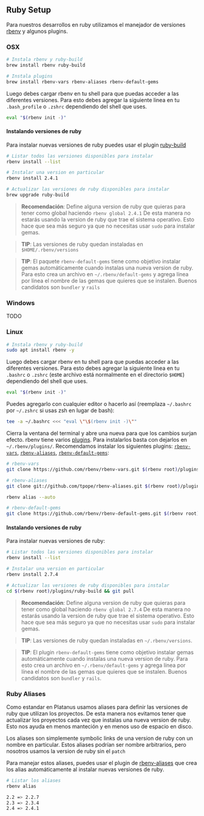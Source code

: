 ## Ruby Setup

Para nuestros desarrollos en ruby utilizamos el manejador de versiones [rbenv](https://github.com/rbenv/rbenv) y algunos plugins.

### OSX

```bash
# Instala rbenv y ruby-build
brew install rbenv ruby-build

# Instala plugins
brew install rbenv-vars rbenv-aliases rbenv-default-gems
```

Luego debes cargar rbenv en tu shell para que puedas acceder a las diferentes versiones. Para esto debes agregar la siguiente linea en tu `.bash_profile` o `.zshrc` dependiendo del shell que uses.

```bash
eval "$(rbenv init -)"
```

#### Instalando versiones de ruby

Para instalar nuevas versiones de ruby puedes usar el plugin [ruby-build](https://github.com/rbenv/ruby-build)

```bash
# Listar todos las versiones disponibles para instalar
rbenv install --list

# Instalar una version en particular
rbenv install 2.4.1

# Actualizar las versiones de ruby disponibles para instalar
brew upgrade ruby-build
```

> **Recomendación**: Define alguna version de ruby que quieras para tener como global haciendo `rbenv global 2.4.1`  De esta manera no estarás usando la version de ruby que trae el sistema operativo. Esto hace que sea más seguro ya que no necesitas usar `sudo` para instalar gemas.

> **TIP**: Las versiones de ruby quedan instaladas en `$HOME/.rbenv/versions`

> **TIP**: El paquete `rbenv-default-gems` tiene como objetivo instalar gemas automáticamente cuando instalas una nueva version de ruby. Para esto crea un archivo en `~/.rbenv/default-gems` y agrega línea por línea el nombre de las gemas que quieres que se instalen. Buenos candidatos son `bundler` y `rails`

### Windows

TODO

### Linux

```bash
# Instala rbenv y ruby-build
sudo apt install rbenv -y
```

Luego debes cargar rbenv en tu shell para que puedas acceder a las diferentes versiones. Para esto debes agregar la siguiente linea en tu `.bashrc` o `.zshrc` (este archivo está normalmente en el directorio `$HOME`) dependiendo del shell que uses.

```bash
eval "$(rbenv init -)"
```

Puedes agregarlo con cualquier editor o hacerlo así (reemplaza `~/.bashrc` por `~/.zshrc` si usas zsh en lugar de bash):

```bash
tee -a ~/.bashrc <<< "eval \"\$(rbenv init -)\""
```

Cierra la ventana del terminal y abre una nueva para que los cambios surjan efecto.
rbenv tiene varios [plugins](https://github.com/rbenv/rbenv/wiki/Plugins). Para instalarlos basta con dejarlos en `~/.rbenv/plugins/`. Recomendamos instalar los siguientes plugins: [`rbenv-vars`](https://github.com/rbenv/rbenv-vars), [`rbenv-aliases`](https://github.com/tpope/rbenv-aliases), [`rbenv-default-gems`](https://github.com/rbenv/rbenv-default-gems):

```bash
# rbenv-vars
git clone https://github.com/rbenv/rbenv-vars.git $(rbenv root)/plugins/rbenv-vars
```
```bash
# rbenv-aliases
git clone git://github.com/tpope/rbenv-aliases.git $(rbenv root)/plugins/rbenv-aliases

rbenv alias --auto
```
```bash
# rbenv-default-gems
git clone https://github.com/rbenv/rbenv-default-gems.git $(rbenv root)/plugins/rbenv-default-gems

```



#### Instalando versiones de ruby

Para instalar nuevas versiones de ruby:

```bash
# Listar todos las versiones disponibles para instalar
rbenv install --list

# Instalar una version en particular
rbenv install 2.7.4

# Actualizar las versiones de ruby disponibles para instalar
cd $(rbenv root)/plugins/ruby-build && git pull
```

> **Recomendación**: Define alguna version de ruby que quieras para tener como global haciendo `rbenv global 2.7.4`  De esta manera no estarás usando la version de ruby que trae el sistema operativo. Esto hace que sea más seguro ya que no necesitas usar `sudo` para instalar gemas.

> **TIP**: Las versiones de ruby quedan instaladas en `~/.rbenv/versions`.

> **TIP**: El plugin `rbenv-default-gems` tiene como objetivo instalar gemas automáticamente cuando instalas una nueva version de ruby. Para esto crea un archivo en `~/.rbenv/default-gems` y agrega línea por línea el nombre de las gemas que quieres que se instalen. Buenos candidatos son `bundler` y `rails`.

### Ruby Aliases

Como estandar en Platanus usamos aliases para definir las versiones de ruby que utilizan los proyectos. De esta manera nos evitamos tener que actualizar los proyectos cada vez que instalas una nueva version de ruby. Esto nos ayuda en menos manteción y en menos uso de espacio en disco.

Los aliases son simplemente symbolic links de una version de ruby con un nombre en particular. Estos aliases podrían ser nombre arbitrarios, pero nosotros usamos la version de ruby sin el `patch`

Para manejar estos aliases, puedes usar el plugin de [rbenv-aliases](https://github.com/tpope/rbenv-aliases) que crea los alias automáticamente al instalar nuevas versiones de ruby.

```bash
# Listar los aliases
rbenv alias

2.2 => 2.2.7
2.3 => 2.3.4
2.4 => 2.4.1
```
